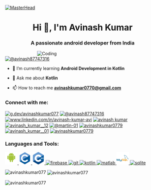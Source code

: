 [![MasterHead](https://1.bp.blogspot.com/-7A4WynwLsMw/XbBpCXG8fHI/AAAAAAAAMt4/uOa1bpLskYgrwGbllhSu2SDj_Mig8SXJQCLcBGAsYHQ/s1600/2000_600px.gif)](https://rishavchanda.io)
<h1 align="center">Hi 👋, I'm Avinash Kumar</h1>
<h3 align="center">A passionate android developer from India</h3>
<img align = "right" alt="Coding" width="400" src="https://cdn.dribbble.com/users/5690231/screenshots/16191500/media/4fbd0ec22f13a3521bb37cc5fe8b1cb3.gif">


<p align="left"> <a href="https://twitter.com/@avinash87747316" target="blank"><img src="https://img.shields.io/twitter/follow/@avinash87747316?logo=twitter&style=for-the-badge" alt="@avinash87747316" /></a> </p>

- 🌱 I’m currently learning **Android Development in Kotlin**

- 💬 Ask me about **Kotlin**

- 📫 How to reach me **avinashkumar0770@gmail.com**

<h3 align="left">Connect with me:</h3>
<p align="left">
<a href="https://g.dev/avinashkumar077" target="blank"><img align="center" src="https://raw.githubusercontent.com/rahuldkjain/github-profile-readme-generator/master/src/images/icons/Social/devto.svg" alt="g.dev/avinashkumar077" height="30" width="40" /></a>
<a href="https://twitter.com/@avinash87747316" target="blank"><img align="center" src="https://raw.githubusercontent.com/rahuldkjain/github-profile-readme-generator/master/src/images/icons/Social/twitter.svg" alt="@avinash87747316" height="30" width="40" /></a>
<a href="https://linkedin.com/in/avinash-kumar-avi" target="blank"><img align="center" src="https://raw.githubusercontent.com/rahuldkjain/github-profile-readme-generator/master/src/images/icons/Social/linked-in-alt.svg" alt="www.linkedin.com/in/avinash-kumar-avi" height="30" width="40" /></a>
<a href="[https://stackoverflow.com/users/avinash-kumar](https://stackoverflow.com/users/19522127/avinash-kumar?tab=profile)" target="blank"><img align="center" src="https://raw.githubusercontent.com/rahuldkjain/github-profile-readme-generator/master/src/images/icons/Social/stack-overflow.svg" alt="avinash kumar" height="30" width="40" /></a>
<a href="https://instagram.com/avinash_kumar__12" target="blank"><img align="center" src="https://raw.githubusercontent.com/rahuldkjain/github-profile-readme-generator/master/src/images/icons/Social/instagram.svg" alt="avinash_kumar__12" height="30" width="40" /></a>
<a href="https://www.youtube.com/c/@martin-01" target="blank"><img align="center" src="https://raw.githubusercontent.com/rahuldkjain/github-profile-readme-generator/master/src/images/icons/Social/youtube.svg" alt="@martin-01" height="30" width="40" /></a>
<a href="https://codeforces.com/profile/avinashkumar0779" target="blank"><img align="center" src="https://raw.githubusercontent.com/rahuldkjain/github-profile-readme-generator/master/src/images/icons/Social/codeforces.svg" alt="avinashkumar0779" height="30" width="40" /></a>
<a href="https://www.leetcode.com/avinash_kumar__01" target="blank"><img align="center" src="https://raw.githubusercontent.com/rahuldkjain/github-profile-readme-generator/master/src/images/icons/Social/leet-code.svg" alt="avinash_kumar__01" height="30" width="40" /></a>
<a href="https://auth.geeksforgeeks.org/user/avinashkumar0779" target="blank"><img align="center" src="https://raw.githubusercontent.com/rahuldkjain/github-profile-readme-generator/master/src/images/icons/Social/geeks-for-geeks.svg" alt="avinashkumar0779" height="30" width="40" /></a>
</p>

<h3 align="left">Languages and Tools:</h3>
<p align="left"> <a href="https://developer.android.com" target="_blank" rel="noreferrer"> <img src="https://raw.githubusercontent.com/devicons/devicon/master/icons/android/android-original-wordmark.svg" alt="android" width="40" height="40"/> </a> <a href="https://www.cprogramming.com/" target="_blank" rel="noreferrer"> <img src="https://raw.githubusercontent.com/devicons/devicon/master/icons/c/c-original.svg" alt="c" width="40" height="40"/> </a> <a href="https://www.w3schools.com/cpp/" target="_blank" rel="noreferrer"> <img src="https://raw.githubusercontent.com/devicons/devicon/master/icons/cplusplus/cplusplus-original.svg" alt="cplusplus" width="40" height="40"/> </a> <a href="https://firebase.google.com/" target="_blank" rel="noreferrer"> <img src="https://www.vectorlogo.zone/logos/firebase/firebase-icon.svg" alt="firebase" width="40" height="40"/> </a> <a href="https://git-scm.com/" target="_blank" rel="noreferrer"> <img src="https://www.vectorlogo.zone/logos/git-scm/git-scm-icon.svg" alt="git" width="40" height="40"/> </a> <a href="https://kotlinlang.org" target="_blank" rel="noreferrer"> <img src="https://www.vectorlogo.zone/logos/kotlinlang/kotlinlang-icon.svg" alt="kotlin" width="40" height="40"/> </a> <a href="https://www.mathworks.com/" target="_blank" rel="noreferrer"> <img src="https://upload.wikimedia.org/wikipedia/commons/2/21/Matlab_Logo.png" alt="matlab" width="40" height="40"/> </a> <a href="https://www.mysql.com/" target="_blank" rel="noreferrer"> <img src="https://raw.githubusercontent.com/devicons/devicon/master/icons/mysql/mysql-original-wordmark.svg" alt="mysql" width="40" height="40"/> </a> <a href="https://www.sqlite.org/" target="_blank" rel="noreferrer"> <img src="https://www.vectorlogo.zone/logos/sqlite/sqlite-icon.svg" alt="sqlite" width="40" height="40"/> </a> </p>

<p><img align="left" src="https://github-readme-stats.vercel.app/api/top-langs?username=avinashkumar077&show_icons=true&locale=en&layout=compact" alt="avinashkumar077" /></p>

<p>&nbsp;<img align="center" src="https://github-readme-stats.vercel.app/api?username=avinashkumar077&show_icons=true&locale=en" alt="avinashkumar077" /></p>

<p><img align="center" src="https://github-readme-streak-stats.herokuapp.com/?user=avinashkumar077&" alt="avinashkumar077" /></p>
